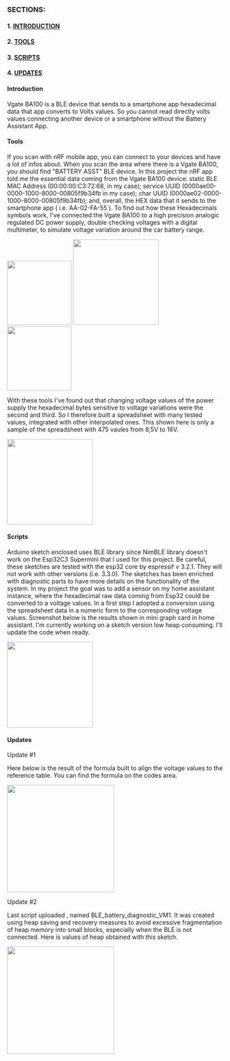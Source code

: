 ### SECTIONS:

#### 1. [INTRODUCTION](#Introduction)
#### 2. [TOOLS](#Tools)
#### 3. [SCRIPTS](#Scripts)
#### 4. [UPDATES](#Updates)







#### <a name="Introduction"><a/>Introduction

Vgate BA100 is a BLE device that sends to a smartphone app hexadecimal data that app converts to Volts values. So you cannot read directly volts values 
connecting another device or  a smartphone without the Battery Assistant App.


#### <a name="Tools"><a/>Tools

If you scan with nRF mobile app, you can connect to your devices and have a lot of infos about. When you scan the area where there is a Vgate BA100, you should find "BATTERY ASST" BLE device. In this project the nRF app told me the essential data coming from the Vgate BA100 device: static BLE MAC Address (00:00:00:C3:72:68, in my case); service UUID (0000ae00-0000-1000-8000-00805f9b34fb in my case); char UUID (0000ae02-0000-1000-8000-00805f9b34fb); and, overall, the HEX data that it sends to the smartphone app ( i.e. AA-02-FA-55 ).   To find out how these Hexadecimals symbols work, I've connected the Vgate BA100 to a high precision analogic regulated DC power supply, double checking voltages with a digital multimeter, to simulate voltage variation around the car battery range.

<img src="https://github.com/user-attachments/assets/c0941414-51b3-4ca5-aa3e-4d3abc8c3079" width="150">

<img src="https://github.com/user-attachments/assets/d5e63a03-23bd-42ca-a1c9-dd517a3087be" width="200">

<img src="https://github.com/user-attachments/assets/fef98313-77f4-4b27-91f6-a5f392da9693" width="150">

With these tools I've found out that changing voltage values of the power supply the hexadecimal bytes sensitive to voltage variations were the second and third. So I therefore built a spreadsheet with many tested values, integrated with other interpolated ones. This shown here is only a sample of the spreadsheet with 475 vaules from 8,5V to 16V.

<img src="https://github.com/user-attachments/assets/6bf5a3c2-70aa-4bde-81f1-664015969fee" width="200">


#### <a name="Scripts"><a/>Scripts

Arduino sketch enclosed uses BLE library since NimBLE library doesn't work on the Esp32C3 Supermini that I used for this project. Be careful, these sketches are tested with the esp32 core by espressif v 3.2.1. They will not work with other versions (i.e. 3.3.0).
The sketches has been enriched with diagnostic parts to have more details on the functionality of the system.
In my project the goal was to add a sensor on my home assistant instance, where the hexadecimal raw data coming from Esp32 could be converted to a voltage values. In a first step I adopted a conversion using the spreadsheet data in a numeric form to the corresponding voltage values. Screenshot below is the results shown in mini graph card in home assistant. I'm currently working on a sketch version low heap consuming. I'll update the code when ready.

<img src="https://github.com/user-attachments/assets/73caa2bc-0c64-47a8-8ef3-320c89e8cf9a" width="200">

#### <a name="Updates"><a/>Updates  
Update #1

Here below is the result of the formula built to align the voltage values to the reference table. You can find the formula on the codes area.

<img src="https://github.com/user-attachments/assets/aa3cc17e-857b-4972-b1e1-bdfa290562de" width="250">



Update #2

Last script uploaded , named BLE_battery_diagnostic_VM1. It was created using heap saving and recovery measures to avoid excessive fragmentation of heap memory into small blocks, especially when the BLE is not connected. Here is values of heap obtained with this sketch.

<img src="https://github.com/user-attachments/assets/d68941f2-7ae3-49c9-8ec6-56ce7f137aa8" width="250">









